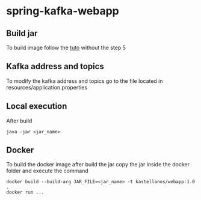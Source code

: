 # spring-kafka-webapp


## Build jar

To build image follow the [tuto](https://docs.aws.amazon.com/lambda/latest/dg/java-create-jar-pkg-maven-and-eclipse.html)
without the step 5

## Kafka address and topics

To modify the kafka address and topics go to the file located in resources/application.properties

## Local execution

After build

```
java -jar <jar_name>
```

## Docker

To build the docker image after build the jar copy the jar inside the docker folder and execute the command

```
docker build --build-arg JAR_FILE=<jar_name> -t kastellanos/webapp:1.0 .
docker run ...
```
